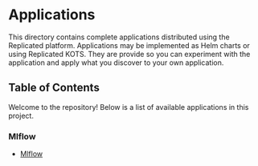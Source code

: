 # Applications

This directory contains complete applications distributed using the Replicated
platform. Applications may be implemented as Helm charts or using Replicated
KOTS. They are provide so you can experiment with the application and apply
what you discover to your own application.

## Table of Contents

Welcome to the repository! Below is a list of available applications in this project.

### Mlflow

- [Mlflow](mlflow/README.md)
